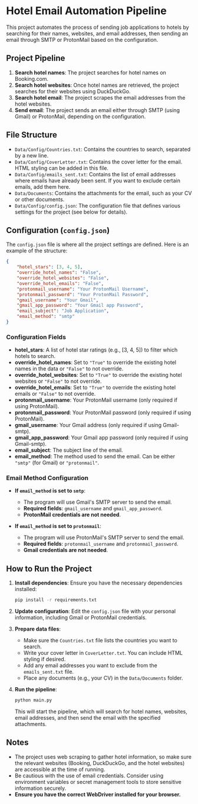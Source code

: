 # Hotel Email Automation Pipeline

This project automates the process of sending job applications to hotels by searching for their names, websites, and email addresses, then sending an email through SMTP or ProtonMail based on the configuration.

## Project Pipeline

1. **Search hotel names**: The project searches for hotel names on Booking.com.
2. **Search hotel websites**: Once hotel names are retrieved, the project searches for their websites using DuckDuckGo.
3. **Search hotel email**: The project scrapes the email addresses from the hotel websites.
4. **Send email**: The project sends an email either through SMTP (using Gmail) or ProtonMail, depending on the configuration.

## File Structure

- `Data/Config/Countries.txt`: Contains the countries to search, separated by a new line.
- `Data/Config/CoverLetter.txt`: Contains the cover letter for the email. HTML styling can be added in this file.
- `Data/Config/emails_sent.txt`: Contains the list of email addresses where emails have already been sent. If you want to exclude certain emails, add them here.
- `Data/Documents`: Contains the attachments for the email, such as your CV or other documents.
- `Data/Config/config.json`: The configuration file that defines various settings for the project (see below for details).

## Configuration (`config.json`)

The `config.json` file is where all the project settings are defined. Here is an example of the structure:

```json
{
	"hotel_stars": [3, 4, 5],
	"override_hotel_names": "False",
	"override_hotel_websites": "False",
	"override_hotel_emails": "False",
	"protonmail_username": "Your ProtonMail Username",
	"protonmail_password": "Your ProtonMail Password",
	"gmail_username": "Your Gmail",
	"gmail_app_password": "Your Gmail app Password",
	"email_subject": "Job Application",
	"email_method": "smtp"
}
```

### Configuration Fields

- **hotel_stars**: A list of hotel star ratings (e.g., [3, 4, 5]) to filter which hotels to search.
- **override_hotel_names**: Set to `"True"` to override the existing hotel names in the data or `"False"` to not override.
- **override_hotel_websites**: Set to `"True"` to override the existing hotel websites or `"False"` to not override.
- **override_hotel_emails**: Set to `"True"` to override the existing hotel emails or `"False"` to not override.
- **protonmail_username**: Your ProtonMail username (only required if using ProtonMail).
- **protonmail_password**: Your ProtonMail password (only required if using ProtonMail).
- **gmail_username**: Your Gmail address (only required if using Gmail-smtp).
- **gmail_app_password**: Your Gmail app password (only required if using Gmail-smtp).
- **email_subject**: The subject line of the email.
- **email_method**: The method used to send the email. Can be either `"smtp"` (for Gmail) or `"protonmail"`.

### Email Method Configuration

- **If `email_method` is set to `smtp`**:
  - The program will use Gmail's SMTP server to send the email.
  - **Required fields**: `gmail_username` and `gmail_app_password`.
  - **ProtonMail credentials are not needed**.

- **If `email_method` is set to `protonmail`**:
  - The program will use ProtonMail's SMTP server to send the email.
  - **Required fields**: `protonmail_username` and `protonmail_password`.
  - **Gmail credentials are not needed**.

## How to Run the Project

1. **Install dependencies**: Ensure you have the necessary dependencies installed:
    ```bash
    pip install -r requirements.txt
    ```

2. **Update configuration**: Edit the `config.json` file with your personal information, including Gmail or ProtonMail credentials.

3. **Prepare data files**:
   - Make sure the `Countries.txt` file lists the countries you want to search.
   - Write your cover letter in `CoverLetter.txt`. You can include HTML styling if desired.
   - Add any email addresses you want to exclude from the `emails_sent.txt` file.
   - Place any documents (e.g., your CV) in the `Data/Documents` folder.

4. **Run the pipeline**:
   ```bash
   python main.py
   ```
   This will start the pipeline, which will search for hotel names, websites, email addresses, and then send the email with the specified attachments.

## Notes

- The project uses web scraping to gather hotel information, so make sure the relevant websites (Booking, DuckDuckGo, and the hotel websites) are accessible at the time of running.
- Be cautious with the use of email credentials. Consider using environment variables or secret management tools to store sensitive information securely.
- **Ensure you have the correct WebDriver installed for your browser.**
